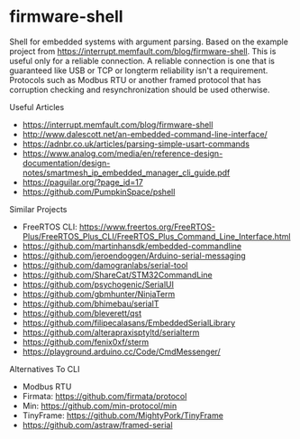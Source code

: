# firmware-shell
Shell for embedded systems with argument parsing. Based on the example project from https://interrupt.memfault.com/blog/firmware-shell.
This is useful only for a reliable connection. A reliable connection is one that is guaranteed like USB or TCP or longterm reliability isn't a requirement. Protocols such as Modbus RTU or another framed protocol that has corruption checking and resynchronization should be used otherwise.

Useful Articles
- https://interrupt.memfault.com/blog/firmware-shell
- http://www.dalescott.net/an-embedded-command-line-interface/
- https://adnbr.co.uk/articles/parsing-simple-usart-commands
- https://www.analog.com/media/en/reference-design-documentation/design-notes/smartmesh_ip_embedded_manager_cli_guide.pdf
- https://paguilar.org/?page_id=17
- https://github.com/PumpkinSpace/pshell

Similar Projects
- FreeRTOS CLI: https://www.freertos.org/FreeRTOS-Plus/FreeRTOS_Plus_CLI/FreeRTOS_Plus_Command_Line_Interface.html
- https://github.com/martinhansdk/embedded-commandline
- https://github.com/jeroendoggen/Arduino-serial-messaging
- https://github.com/damogranlabs/serial-tool
- https://github.com/ShareCat/STM32CommandLine
- https://github.com/psychogenic/SerialUI
- https://github.com/gbmhunter/NinjaTerm
- https://github.com/bhimebau/serialT
- https://github.com/bleverett/qst
- https://github.com/filipecalasans/EmbeddedSerialLibrary
- https://github.com/alterapraxisptyltd/serialterm
- https://github.com/fenix0xf/sterm
- https://playground.arduino.cc/Code/CmdMessenger/

Alternatives To CLI
- Modbus RTU
- Firmata: https://github.com/firmata/protocol
- Min: https://github.com/min-protocol/min
- TinyFrame: https://github.com/MightyPork/TinyFrame
- https://github.com/astraw/framed-serial
